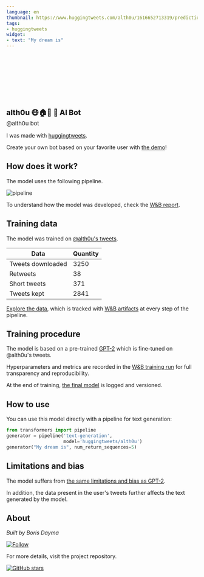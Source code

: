 ```yaml
---
language: en
thumbnail: https://www.huggingtweets.com/alth0u/1616652713319/predictions.png
tags:
- huggingtweets
widget:
- text: "My dream is"
---
```


<div>
<div style="width: 132px; height:132px; border-radius: 50%; background-size: cover; background-image: url('https://pbs.twimg.com/profile_images/1341634979587977217/1Dg48qEr_400x400.jpg')">
</div>
<div style="margin-top: 8px; font-size: 19px; font-weight: 800">alth0u 😷🏠💉 🤖 AI Bot </div>
<div style="font-size: 15px">@alth0u bot</div>
</div>

I was made with [huggingtweets](https://github.com/borisdayma/huggingtweets).

Create your own bot based on your favorite user with [the demo](https://colab.research.google.com/github/borisdayma/huggingtweets/blob/master/huggingtweets-demo.ipynb)!

## How does it work?

The model uses the following pipeline.

![pipeline](https://github.com/borisdayma/huggingtweets/blob/master/img/pipeline.png?raw=true)

To understand how the model was developed, check the [W&B report](https://wandb.ai/wandb/huggingtweets/reports/HuggingTweets-Train-a-Model-to-Generate-Tweets--VmlldzoxMTY5MjI).

## Training data

The model was trained on [@alth0u's tweets](https://twitter.com/alth0u).

| Data | Quantity |
| --- | --- |
| Tweets downloaded | 3250 |
| Retweets | 38 |
| Short tweets | 371 |
| Tweets kept | 2841 |

[Explore the data](https://wandb.ai/wandb/huggingtweets/runs/uywhay29/artifacts), which is tracked with [W&B artifacts](https://docs.wandb.com/artifacts) at every step of the pipeline.

## Training procedure

The model is based on a pre-trained [GPT-2](https://huggingface.co/gpt2) which is fine-tuned on @alth0u's tweets.

Hyperparameters and metrics are recorded in the [W&B training run](https://wandb.ai/wandb/huggingtweets/runs/1ipq5xuk) for full transparency and reproducibility.

At the end of training, [the final model](https://wandb.ai/wandb/huggingtweets/runs/1ipq5xuk/artifacts) is logged and versioned.

## How to use

You can use this model directly with a pipeline for text generation:

```python
from transformers import pipeline
generator = pipeline('text-generation',
                     model='huggingtweets/alth0u')
generator("My dream is", num_return_sequences=5)
```

## Limitations and bias

The model suffers from [the same limitations and bias as GPT-2](https://huggingface.co/gpt2#limitations-and-bias).

In addition, the data present in the user's tweets further affects the text generated by the model.

## About

*Built by Boris Dayma*

[![Follow](https://img.shields.io/twitter/follow/borisdayma?style=social)](https://twitter.com/intent/follow?screen_name=borisdayma)

For more details, visit the project repository.

[![GitHub stars](https://img.shields.io/github/stars/borisdayma/huggingtweets?style=social)](https://github.com/borisdayma/huggingtweets)
